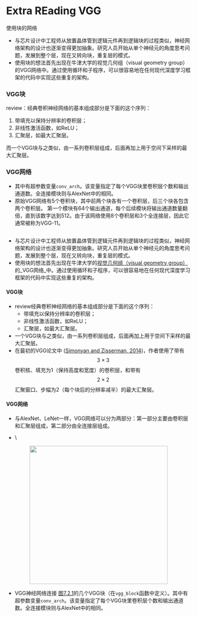 # Extra REading VGG

使用块的网络

* 与芯片设计中工程师从放置晶体管到逻辑元件再到逻辑块的过程类似，神经网络架构的设计也逐渐变得更加抽象。研究人员开始从单个神经元的角度思考问题，发展到整个层，现在又转向块，重复层的模式。
* 使用块的想法首先出现在牛津大学的视觉几何组（visual geometry group）的VGG网络中。通过使用循环和子程序，可以很容易地在任何现代深度学习框架的代码中实现这些重复的架构。



### VGG块

review：经典卷积神经网络的基本组成部分是下面的这个序列：

1. 带填充以保持分辨率的卷积层；
2. 非线性激活函数，如ReLU；
3. 汇聚层，如最大汇聚层。

而一个VGG块与之类似，由一系列卷积层组成，后面再加上用于空间下采样的最大汇聚层。



### VGG网络

* 其中有超参数变量`conv_arch`。该变量指定了每个VGG块里卷积层个数和输出通道数。全连接模块则与AlexNet中的相同。
* 原始VGG网络有5个卷积块，其中前两个块各有一个卷积层，后三个块各包含两个卷积层。 第一个模块有64个输出通道，每个后续模块将输出通道数量翻倍，直到该数字达到512。由于该网络使用8个卷积层和3个全连接层，因此它通常被称为VGG-11。

<figure><img src="../../../.gitbook/assets/Screenshot 2024-02-05 at 10.51.00 AM.png" alt=""><figcaption></figcaption></figure>



* 与芯片设计中工程师从放置晶体管到逻辑元件再到逻辑块的过程类似，神经网络架构的设计也逐渐变得更加抽象。研究人员开始从单个神经元的角度思考问题，发展到整个层，现在又转向块，重复层的模式。
* 使用块的想法首先出现在牛津大学的[视觉几何组（visual geometry group）](http://www.robots.ox.ac.uk/\~vgg/)的_VGG网络_中。通过使用循环和子程序，可以很容易地在任何现代深度学习框架的代码中实现这些重复的架构。

#### VGG块

* review经典卷积神经网络的基本组成部分是下面的这个序列：
  * 带填充以保持分辨率的卷积层；
  * 非线性激活函数，如ReLU；
  * 汇聚层，如最大汇聚层。
* 一个VGG块与之类似，由一系列卷积层组成，后面再加上用于空间下采样的最大汇聚层。
* 在最初的VGG论文中 ([Simonyan and Zisserman, 2014](https://zh.d2l.ai/chapter\_references/zreferences.html#id153))，作者使用了带有$$3×3$$卷积核、填充为1（保持高度和宽度）的卷积层，和带有$$2×2$$汇聚窗口、步幅为2（每个块后的分辨率减半）的最大汇聚层。

#### &#x20;VGG网络

* 与AlexNet、LeNet一样，VGG网络可以分为两部分：第一部分主要由卷积层和汇聚层组成，第二部分由全连接层组成。
*   \


    <figure><img src="../../../.gitbook/assets/Screenshot 2024-02-05 at 3.18.39 PM.png" alt="" width="375"><figcaption></figcaption></figure>
* VGG神经网络连接 [图7.2.1](https://zh.d2l.ai/chapter\_convolutional-modern/vgg.html#fig-vgg)的几个VGG块（在`vgg_block`函数中定义）。其中有超参数变量`conv_arch`。该变量指定了每个VGG块里卷积层个数和输出通道数。全连接模块则与AlexNet中的相同。
